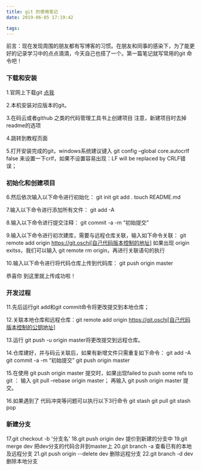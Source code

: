 ```yaml
---
title: git 的使用笔记
date: 2019-06-05 17:19:42

tags:
---
```

前言：现在发现周围的朋友都有写博客的习惯。在朋友和同事的感染下，为了能更好的记录学习中的点点滴滴，今天自己也搭了一个。第一篇笔记就写常用的git 命令吧！


### 下载和安装
1.官网上下载git [点我](https://git-scm.com/)

2.本机安装对应版本的git。

3.在码云或者github 之类的代码管理工具书上创建项目
注意，新建项目时去掉readme的选项

4.跳转到教程页面

5.打开安装完成的git，windows系统建议键入
git config –global core.autocrlf false
来设置一下crlf，如果不设置容易出现：LF will be replaced by CRLF错误；

### 初始化和创建项目
6.然后依次输入以下命令进行初始化：
git init
git add .
touch README.md

7.输入以下命令进行添加所有文件：
git add -A

8.输入以下命令进行提交注释：
git commit -a -m “初始提交”

9.输入以下命令进行初次建库，需要与远程仓库关联，输入如下命令关联：
git remote add origin  https://git.oschi[自己代码版本控制的地址]
如果出现 origin exitss，我们可以输入 git remote rm origin，再进行关联语句的执行

10.输入以下命令进行将代码仓库上传到代码库：
git push origin master

恭喜你 到这里就上传成功啦！

### 开发过程
11.先后运行git add和git commit命令将更改提交到本地仓库；

12.关联本地仓库和远程仓库：git remote add origin  https://git.oschi[自己代码版本控制的公钥地址]

13.运行 git push -u origin master将更改提交到远程仓库。

14.仓库建好，并与码云关联后，如果有新增文件只需重复如下命令：
git add -A
git commit -a -m “初始提交”
git push origin master

15.在使用 git push origin master 提交时，如果出现failed to push some refs to git ：
输入 git pull –rebase origin master；
再输入 git push origin master 提交。

16.如果遇到了 代码冲突等问题可以执行以下3行命令
git stash 
git pull
git stash pop 

### 新建分支 
17.git checkout -b '分支名'
18.git push origin dev 提价到新建的分支中
19.git  merge dev 把dev分支的代码合并到master上
20.git branch -a 查看已有的本地及远程分支
21.git push origin --delete dev 删除远程分支
22.git branch -d dev  删除本地分支
